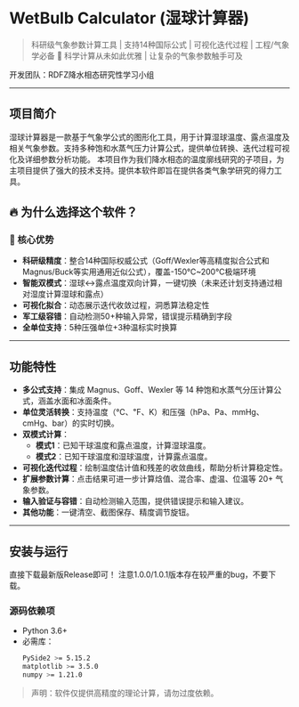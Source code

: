 # WetBulb Calculator (湿球计算器)

> 科研级气象参数计算工具 | 支持14种国际公式 | 可视化迭代过程 | 工程/气象学必备
> 🌈 科学计算从未如此优雅 | 让复杂的气象参数触手可及

开发团队：RDFZ降水相态研究性学习小组  

---

## 项目简介
湿球计算器是一款基于气象学公式的图形化工具，用于计算湿球温度、露点温度及相关气象参数。支持多种饱和水蒸气压力计算公式，提供单位转换、迭代过程可视化及详细参数分析功能。
本项目作为我们降水相态的温度廓线研究的子项目，为主项目提供了强大的技术支持。提供本软件即旨在提供各类气象学研究的得力工具。

## 🔥 为什么选择这个软件？

### 🌟 核心优势
- **科研级精度**：整合14种国际权威公式（Goff/Wexler等高精度拟合公式和Magnus/Buck等实用通用近似公式），覆盖-150℃~200℃极端环境
- **智能双模式**：湿球↔露点温度双向计算，一键切换（未来还计划支持通过相对湿度计算湿球和露点）
- **可视化拟合**：动态展示迭代收敛过程，洞悉算法稳定性
- **军工级容错**：自动检测50+种输入异常，错误提示精确到字段
- **全单位支持**：5种压强单位+3种温标实时换算
---

## 功能特性
- **多公式支持**：集成 Magnus、Goff、Wexler 等 14 种饱和水蒸气分压计算公式，涵盖水面和冰面条件。
- **单位灵活转换**：支持温度（℃、℉、K）和压强（hPa、Pa、mmHg、cmHg、bar）的实时切换。
- **双模式计算**：
  - **模式1**：已知干球温度和露点温度，计算湿球温度。
  - **模式2**：已知干球温度和湿球温度，计算露点温度。
- **可视化迭代过程**：绘制温度估计值和残差的收敛曲线，帮助分析计算稳定性。
- **扩展参数计算**：点击结果可进一步计算焓值、混合率、虚温、位温等 20+ 气象参数。
- **输入验证与容错**：自动检测输入范围，提供错误提示和输入建议。
- **其他功能**：一键清空、截图保存、精度调节旋钮。

---

## 安装与运行
直接下载最新版Release即可！
注意1.0.0/1.0.1版本存在较严重的bug，不要下载。

### 源码依赖项
- Python 3.6+
- 必需库：
  ```bash
  PySide2 >= 5.15.2
  matplotlib >= 3.5.0
  numpy >= 1.21.0

> 声明：软件仅提供高精度的理论计算，请勿过度依赖。
